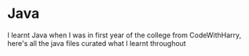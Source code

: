 # Java
I learnt Java when I was in first year of the college from CodeWithHarry, here's all the java files curated what I learnt throughout
